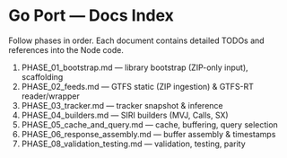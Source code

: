 # Go Port — Docs Index

Follow phases in order. Each document contains detailed TODOs and references into the Node code.

1. PHASE_01_bootstrap.md — library bootstrap (ZIP-only input), scaffolding
2. PHASE_02_feeds.md — GTFS static (ZIP ingestion) & GTFS-RT reader/wrapper
3. PHASE_03_tracker.md — tracker snapshot & inference
4. PHASE_04_builders.md — SIRI builders (MVJ, Calls, SX)
5. PHASE_05_cache_and_query.md — cache, buffering, query selection
6. PHASE_06_response_assembly.md — buffer assembly & timestamps
7. PHASE_08_validation_testing.md — validation, testing, parity
